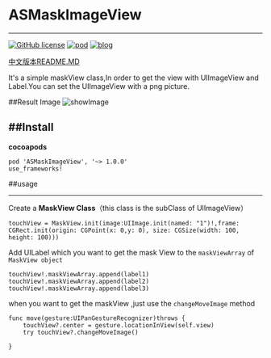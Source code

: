 # ASMaskImageView

---

[![GitHub license](https://img.shields.io/badge/license-Apache%202-blue.svg)](https://raw.githubusercontent.com/zkh90644/ASMaskImageView/master/LICENSE)
[![pod](https://img.shields.io/badge/pod-v1.0.1-brightgreen.svg)](https://cocoapods.org/pods/ASMaskImageView)
[![blog](https://img.shields.io/badge/blog-%E7%AE%80%E4%B9%A6-orange.svg)](http://www.jianshu.com/users/b863d709977d/latest_articles)

[中文版本README.MD](https://github.com/zkh90644/ASMaskImageView/blob/master/README.md)

It's a simple maskView class,In order to get the view with UIImageView and Label.You can set the UIImageView with a png picture.

##Result Image
![showImage](https://github.com/zkh90644/ASMaskImageView/blob/master/Resource/show.gif)


##Install
---
**cocoapods**

```
pod 'ASMaskImageView', '~> 1.0.0'
use_frameworks!
```
##usage

---
Create a **MaskView Class**（this class is the subClass of UIImageView）

```
touchView = MaskView.init(image:UIImage.init(named: "1")!,frame: CGRect.init(origin: CGPoint(x: 0,y: 0), size: CGSize(width: 100, height: 100)))
```
Add UILabel which you want to get the mask View to the `maskViewArray` of `MaskView object`

```
touchView!.maskViewArray.append(label1)
touchView!.maskViewArray.append(label2)
touchView!.maskViewArray.append(label3)
```
when you want to get the maskView ,just use the `changeMoveImage` method

```
func move(gesture:UIPanGestureRecognizer)throws {
    touchView?.center = gesture.locationInView(self.view)
    try touchView?.changeMoveImage()
        
}
```

